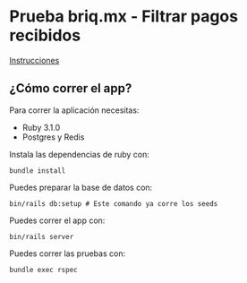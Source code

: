 # Prueba briq.mx - Filtrar pagos recibidos

[Instrucciones](https://www.notion.so/briqmx/Filtrar-pagos-recibidos-fb22239ceefa4067a0f9f8e9a5ac7582)

## ¿Cómo correr el app?

Para correr la aplicación necesitas:

* Ruby 3.1.0
* Postgres y Redis

Instala las dependencias de ruby con:

```
bundle install
```

Puedes preparar la base de datos con:

```
bin/rails db:setup # Este comando ya corre los seeds
```

Puedes correr el app con:

```
bin/rails server
```

Puedes correr las pruebas con:

```
bundle exec rspec
```
